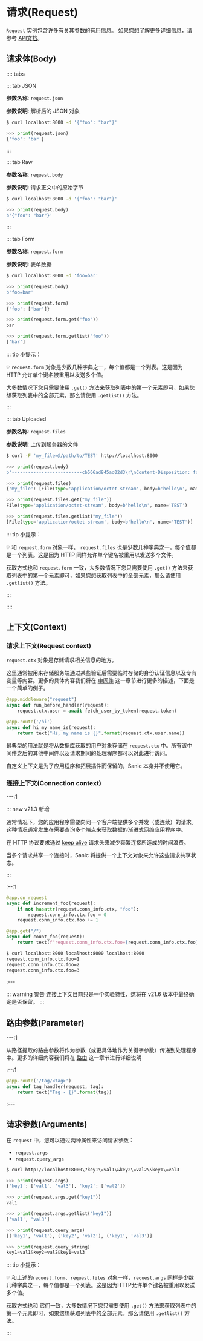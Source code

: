 # 请求(Request)

`Request` 实例包含许多有关其参数的有用信息。 如果您想了解更多详细信息，请参考 [API文档](https://sanic.readthedocs.io/)。

## 请求体(Body)

:::: tabs

::: tab JSON

**参数名称**: `request.json`  

**参数说明**:  解析后的 JSON 对象

```bash
$ curl localhost:8000 -d '{"foo": "bar"}'
```

```python
>>> print(request.json)
{'foo': 'bar'}
```

:::

::: tab Raw

**参数名称**: `request.body`  

**参数说明**: 请求正文中的原始字节

```bash
$ curl localhost:8000 -d '{"foo": "bar"}'
```

```python
>>> print(request.body)
b'{"foo": "bar"}'
```
:::

::: tab Form

**参数名称**: `request.form`  

**参数说明**: 表单数据

```bash
$ curl localhost:8000 -d 'foo=bar'
```

```python
>>> print(request.body)
b'foo=bar'

>>> print(request.form)
{'foo': ['bar']}

>>> print(request.form.get("foo"))
bar

>>> print(request.form.getlist("foo"))
['bar']
```

::: tip 小提示：

:bulb:  `request.form` 对象是少数几种字典之一，每个值都是一个列表。这是因为 HTTP 允许单个键名被重用以发送多个值。

大多数情况下您只需要使用 `.get()` 方法来获取列表中的第一个元素即可，如果您想获取列表中的全部元素，那么请使用 `.getlist()` 方法。

:::

::: tab Uploaded

**参数名称**: `request.files`  

**参数说明**: 上传到服务器的文件

```bash
$ curl -F 'my_file=@/path/to/TEST' http://localhost:8000
```

```python
>>> print(request.body)
b'--------------------------cb566ad845ad02d3\r\nContent-Disposition: form-data; name="my_file"; filename="TEST"\r\nContent-Type: application/octet-stream\r\n\r\nhello\n\r\n--------------------------cb566ad845ad02d3--\r\n'

>>> print(request.files)
{'my_file': [File(type='application/octet-stream', body=b'hello\n', name='TEST')]}

>>> print(request.files.get("my_file"))
File(type='application/octet-stream', body=b'hello\n', name='TEST')

>>> print(request.files.getlist("my_file"))
[File(type='application/octet-stream', body=b'hello\n', name='TEST')]
```
::: tip 小提示：

:bulb:  和 `request.form` 对象一样， `request.files` 也是少数几种字典之一，每个值都是一个列表。这是因为 HTTP 同样允许单个键名被重用以发送多个文件。

获取方式也和 `request.form` 一致，大多数情况下您只需要使用 `.get()` 方法来获取列表中的第一个元素即可，如果您想获取列表中的全部元素，那么请使用 `.getlist()` 方法。

:::

::::

## 上下文(Context)

### 请求上下文(Request context)

`request.ctx` 对象是存储请求相关信息的地方。

这里通常被用来存储服务端通过某些验证后需要临时存储的身份认证信息以及专有变量等内容。更多的具体内容我们将在 [中间件](/zh/guide/advanced/middleware.md) 这一章节进行更多的描述，下面是一个简单的例子。

```python
@app.middleware("request")
async def run_before_handler(request):
    request.ctx.user = await fetch_user_by_token(request.token)

@app.route('/hi')
async def hi_my_name_is(request):
    return text("Hi, my name is {}".format(request.ctx.user.name))
```

最典型的用法就是将从数据库获取的用户对象存储在 `request.ctx` 中。所有该中间件之后的其他中间件以及请求期间的处理程序都可以对此进行访问。

自定义上下文是为了应用程序和拓展插件而保留的，Sanic 本身并不使用它。

### 连接上下文(Connection context)

---:1

::: new v21.3 新增

通常情况下，您的应用程序需要向同一个客户端提供多个并发（或连续）的请求。这种情况通常发生在需要查询多个端点来获取数据的渐进式网络应用程序中。

在 HTTP 协议要求通过 [keep alive](../deployment/configuration.md#keep-alive-timeout) 请求头来减少频繁连接所造成的时间浪费。

当多个请求共享一个连接时，Sanic 将提供一个上下文对象来允许这些请求共享状态。

:::

:--:1

```python
@app.on_request
async def increment_foo(request):
    if not hasattr(request.conn_info.ctx, "foo"):
        request.conn_info.ctx.foo = 0
    request.conn_info.ctx.foo += 1

@app.get("/")
async def count_foo(request):
    return text(f"request.conn_info.ctx.foo={request.conn_info.ctx.foo}")
```

```bash
$ curl localhost:8000 localhost:8000 localhost:8000
request.conn_info.ctx.foo=1
request.conn_info.ctx.foo=2
request.conn_info.ctx.foo=3
```

:---

::: warning 警告
连接上下文目前只是一个实验特性，这将在 v21.6 版本中最终确定是否保留。
:::

## 路由参数(Parameter)

---:1

从路径提取的路由参数将作为参数（或更具体地作为关键字参数）传递到处理程序中。更多的详细内容我们将在 [路由](/zh/guide/basics/routing.md) 这一章节进行详细说明

:--:1

```python
@app.route('/tag/<tag>')
async def tag_handler(request, tag):
    return text("Tag - {}".format(tag))
```
:---

## 请求参数(Arguments)

在 `request` 中，您可以通过两种属性来访问请求参数：

- `request.args`
- `request.query_args`

```bash
$ curl http://localhost:8000\?key1\=val1\&key2\=val2\&key1\=val3
```

```python
>>> print(request.args)
{'key1': ['val1', 'val3'], 'key2': ['val2']}

>>> print(request.args.get("key1"))
val1

>>> print(request.args.getlist("key1"))
['val1', 'val3']

>>> print(request.query_args)
[('key1', 'val1'), ('key2', 'val2'), ('key1', 'val3')]

>>> print(request.query_string)
key1=val1&key2=val2&key1=val3

```

::: tip 小提示：

:bulb: 和上述的​ `request.form`、`request.files` 对象一样，`request.args` 同样是少数几种字典之一，每个值都是一个列表。这是因为HTTP允许单个键名被重用以发送多个值。 

获取方式也和 它们一致，大多数情况下您只需要使用 `.get()` 方法来获取列表中的第一个元素即可，如果您想获取列表中的全部元素，那么请使用 `.getlist()` 方法。

:::
